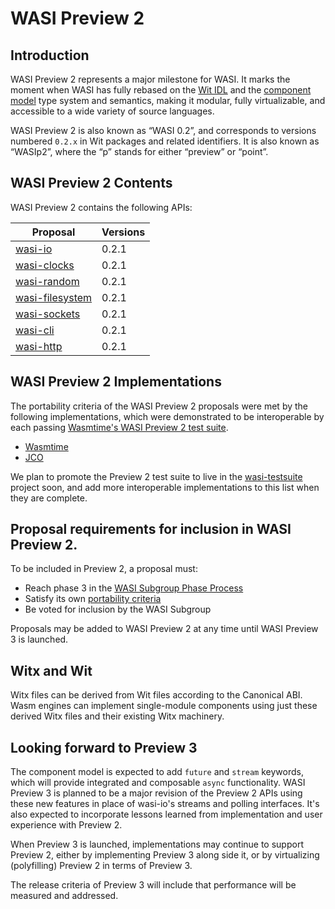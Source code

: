 # WASI Preview 2

## Introduction

WASI Preview 2 represents a major milestone for WASI. It marks the moment
when WASI has fully rebased on the [Wit IDL] and the [component model]
type system and semantics, making it modular, fully virtualizable, and
accessible to a wide variety of source languages.

WASI Preview 2 is also known as “WASI 0.2”, and corresponds to versions
numbered `0.2.x` in Wit packages and related identifiers. It is also known as
“WASIp2”, where the “p” stands for either “preview” or “point”.

[Wit IDL]: https://github.com/WebAssembly/component-model/blob/main/design/mvp/WIT.md
[component model]: https://github.com/WebAssembly/component-model

## WASI Preview 2 Contents

WASI Preview 2 contains the following APIs:

| Proposal           | Versions |
| ------------------ | -------- |
| [wasi-io]          | 0.2.1 |
| [wasi-clocks]      | 0.2.1 |
| [wasi-random]      | 0.2.1 |
| [wasi-filesystem]  | 0.2.1 |
| [wasi-sockets]     | 0.2.1 |
| [wasi-cli]         | 0.2.1 |
| [wasi-http]        | 0.2.1 |

[wasi-io]: https://github.com/WebAssembly/wasi-io
[wasi-clocks]: https://github.com/WebAssembly/wasi-clocks
[wasi-random]: https://github.com/WebAssembly/wasi-random
[wasi-filesystem]: https://github.com/WebAssembly/wasi-filesystem
[wasi-sockets]: https://github.com/WebAssembly/wasi-sockets
[wasi-cli]: https://github.com/WebAssembly/wasi-cli
[wasi-http]: https://github.com/WebAssembly/wasi-http

## WASI Preview 2 Implementations

The portability criteria of the WASI Preview 2 proposals were met by the
following implementations, which were demonstrated to be interoperable by
each passing [Wasmtime's WASI Preview 2 test suite][test-suite].

[test-suite]: https://github.com/bytecodealliance/wasmtime/blob/main/crates/test-programs/README.md

* [Wasmtime]
* [JCO]

[Wasmtime]: https://github.com/BytecodeAlliance/wasmtime
[JCO]: https://github.com/BytecodeAlliance/jco

We plan to promote the Preview 2 test suite to live in the [wasi-testsuite]
project soon, and add more interoperable implementations to this list when
they are complete.

[wasi-testsuite]: https://github.com/WebAssembly/wasi-testsuite

## Proposal requirements for inclusion in WASI Preview 2.

To be included in Preview 2, a proposal must:

 - Reach phase 3 in the [WASI Subgroup Phase Process]
 - Satisfy its own [portability criteria]
 - Be voted for inclusion by the WASI Subgroup

Proposals may be added to WASI Preview 2 at any time until WASI Preview 3
is launched.

## Witx and Wit

Witx files can be derived from Wit files according to the Canonical ABI. Wasm
engines can implement single-module components using just these derived Witx files
and their existing Witx machinery.

## Looking forward to Preview 3

The component model is expected to add `future` and `stream` keywords, which
will provide integrated and composable `async` functionality. WASI Preview 3 is
planned to be a major revision of the Preview 2 APIs using these new features
in place of wasi-io's streams and polling interfaces. It's also expected to
incorporate lessons learned from implementation and user experience with
Preview 2.

When Preview 3 is launched, implementations may continue to support Preview 2,
either by implementing Preview 3 along side it, or by virtualizing (polyfilling)
Preview 2 in terms of Preview 3.

The release criteria of Preview 3 will include that performance will be measured
and addressed.

[WASI Subgroup Phase Process]: https://github.com/WebAssembly/WASI/blob/main/Contributing.md#the-phase-process
[portability criteria]: https://github.com/WebAssembly/WASI/blob/main/Contributing.md#2-feature-description-available-wasi-subgroup
[worlds]: https://github.com/WebAssembly/component-model/blob/main/design/mvp/WIT.md#wit-worlds
[launch criteria]: #wasi-preview-2-launch-criteria
